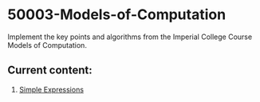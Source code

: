 # 50003-Models-of-Computation
Implement the key points and algorithms from the Imperial College Course Models of Computation.  

## Current content:  
1. [Simple Expressions](/SimpleExp.hs)
